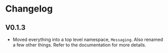 # Changelog
## V0.1.3
 - Moved everything into a top level namespace, `Messaging`. Also renamed a few other things. Refer to the documentation for more details.
